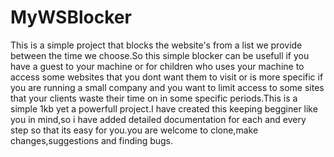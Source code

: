 # MyWSBlocker
This is a simple project that blocks the website's from a list we provide between the time we choose.So this simple blocker can be usefull if you have a guest to your machine or for children who uses your machine to access some websites that you dont want them to visit or is more specific if you are running a small company and you want to limit access to some sites that your clients waste their time on in some specific periods.This is a simple 1kb yet a powerfull project.I have created this keeping begginer like you in mind,so i have added detailed documentation for each and every step so that its easy for you.you are welcome to clone,make changes,suggestions and finding bugs.
